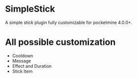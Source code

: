 # SimpleStick
A simple stick plugin fully customizable for pocketmine 4.0.0+.

# All possible customization
- Cooldown
- Message
- Effect and Duration
- Stick Item
